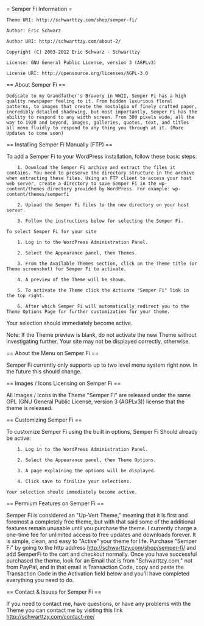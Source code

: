 = Semper Fi Information =

	Theme URI: http://schwarttzy.com/shop/semper-fi/

	Author: Eric Schwarz

	Author URI: http://schwarttzy.com/about-2/

	Copyright (C) 2003-2012 Eric Schwarz - Schwarttzy

	License: GNU General Public License, version 3 (AGPLv3)

	License URI: http://opensource.org/licenses/AGPL-3.0

== About Semper Fi ==

	Dedicate to my Grandfather's Bravery in WWII, Semper Fi has a high quality newspaper feeling to it. From hidden luxurious floral patterns, to images that create the nostalgia of finely crafted paper, incredibly detailed shadowing, but most importantly, Semper Fi has the ability to respond to any width screen. From 300 pixels wide, all the way to 1920 and beyond, images, galleries, quotes, text, and titles all move fluidly to respond to any thing you through at it. (More Updates to come soon)

== Installing Semper Fi Manually (FTP) ==

To add a Semper Fi to your WordPress installation, follow these basic steps:

		1. Download the Semper Fi archive and extract the files it contains. You need to preserve the directory structure in the archive when extracting these files. Using an FTP client to access your host web server, create a directory to save Semper Fi in the wp-content/themes directory provided by WordPress. For example: wp-content/themes/semperfi
    
		2. Upload the Semper Fi files to the new directory on your host server.

		3. Follow the instructions below for selecting the Semper Fi.

	To select Semper Fi for your site

		1. Log in to the WordPress Administration Panel.

		2. Select the Appearance panel, then Themes.

		3. From the Available Themes section, click on the Theme title (or Theme screenshot) for Semper Fi to activate.

		4. A preview of the Theme will be shown.

		5. To activate the Theme click the Activate "Semper Fi" link in the top right.

		6. After which Semper Fi will automatically redirect you to the Theme Options Page for further customization for your theme.

Your selection should immediately become active.

Note: If the Theme preview is blank, do not activate the new Theme without investigating further. Your site may not be displayed correctly, otherwise.

== About the Menu on Semper Fi ==

Semper Fi currently only supports up to two level menu system right now. In the future this should change.

== Images / Icons Licensing on Semper Fi ==

All Images / Icons in the Theme "Semper Fi" are released under the same GPL (GNU General Public License, version 3 (AGPLv3)) license that the theme is released.

== Customizing Semper Fi ==

To customize Semper Fi using the built in options, Semper Fi Should already be active:
		
		1. Log in to the WordPress Administration Panel.

		2. Select the Appearance panel, then Theme Options.

		3. A page explaining the options will be displayed.

		4. Click save to finilize your selections.

	Your selection should immediately become active.

== Permium Features on Semper Fi ==

Semper Fi is considered an "Up-Vert Theme," meaning that it is first and foremost a completely free theme, but with that said some of the additional features remain unusable until you purchase the theme. I currently charge a one-time fee for unlimited access to free updates and downloads forever. It is simple, clean, and easy to "Active" your theme for life. Purchase "Semper Fi" by going to the http address http://schwarttzy.com/shop/semper-fi/ and add SemperFi to the cart and checkout normally. Once you have successful purchased the theme, look for an Email that is from "Schwarttzy.com," not from PayPal, and in that email is Transaction Code, copy and paste the Transaction Code in the Activation field below and you'll have completed everything you need to do.

== Contact & Issues for Semper Fi ==

If you need to contact me, have questions, or have any problems with the Theme you can contact me by visiting this link http://schwarttzy.com/contact-me/

